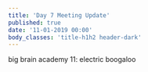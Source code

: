 ```yaml
---
title: 'Day 7 Meeting Update'
published: true
date: '11-01-2019 00:00'
body_classes: 'title-h1h2 header-dark'
---
```


big brain academy 11: electric boogaloo

